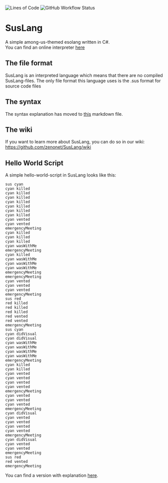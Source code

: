 ![Lines of Code](https://img.shields.io/tokei/lines/github/zenonet/SusLang)
![GitHub Workflow Status](https://img.shields.io/github/workflow/status/zenonet/SusLang/.NET)

# SusLang

A simple among-us-themed esolang written in C#.<br>
You can find an online interpreter [here](http://api.zenonet.de/SusLang/0.4/)

## The file format

SusLang is an interpreted language which means that there are no compiled SusLang-files. 
The only file format this language uses is the .sus format for source code files

## The syntax

The syntax explanation has moved to [this](https://github.com/zenonet/SusLang/blob/master/syntax.md) markdown file.

## The wiki

If you want to learn more about SusLang, you can do so in our wiki: https://github.com/zenonet/SusLang/wiki

## Hello World Script

A simple hello-world-script in SusLang looks like this:

```suslang
sus cyan
cyan killed
cyan killed
cyan killed
cyan killed
cyan killed
cyan killed
cyan killed
cyan vented
cyan vented
emergencyMeeting
cyan killed
cyan killed
cyan killed
cyan wasWithMe
emergencyMeeting
cyan killed
cyan wasWithMe
cyan wasWithMe
cyan wasWithMe
emergencyMeeting
emergencyMeeting
cyan vented
cyan vented
cyan vented
emergencyMeeting
sus red
red killed
red killed
red killed
red vented
red vented
emergencyMeeting
sus cyan
cyan didVisual
cyan didVisual
cyan wasWithMe
cyan wasWithMe
cyan wasWithMe
cyan wasWithMe
emergencyMeeting
cyan killed
cyan killed
cyan vented
cyan vented
cyan vented
cyan vented
emergencyMeeting
cyan vented
cyan vented
cyan vented
emergencyMeeting
cyan didVisual
cyan vented
cyan vented
cyan vented
cyan vented
emergencyMeeting
cyan didVisual
cyan vented
cyan vented
emergencyMeeting
sus red
red vented
emergencyMeeting
```
You can find a version with explanation [here](Examples/helloWorld.sus).
